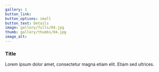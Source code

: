 ```yaml
---
gallery: 1
button_link:
button_options: small
button_text: Details
image: gallery/fulls/04.jpg
thumb: gallery/thumbs/04.jpg
image_alt: 
---
```


### Title

Lorem ipsum dolor amet, consectetur magna etiam elit. Etiam sed ultrices.
